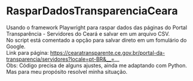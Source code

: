 # RasparDadosTransparenciaCeara
Usando o framework Playwright para raspar dados das páginas do Portal Transparência - Servidores do Ceará e salvar em um arquivo CSV.  
No script está comentado a opção para salvar direto em um fomulário do Google.  
Link para página: https://cearatransparente.ce.gov.br/portal-da-transparencia/servidores?locale=pt-BR&__=__  
Obs: Código precisa de alguns ajustes, ainda me adaptando com Python. Mas para meu propósito resolvel minha situação.
